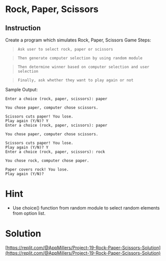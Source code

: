 # Rock, Paper, Scissors

## Instruction


Create a program which simulates Rock, Paper, Scissors Game
Steps:

> `Ask user to select rock, paper or scissors` 

>   `Then generate computer selection by using random module` 

>   `Then determine winner based on computer selection and user selection` 

>   `Finally, ask whether they want to play again or not ` 


Sample Output:

```
Enter a choice (rock, paper, scissors): paper

You chose paper, computer chose scissors.

Scissors cuts paper! You lose.
Play again (Y/N)? Y
Enter a choice (rock, paper, scissors): paper

You chose paper, computer chose scissors.

Scissors cuts paper! You lose.
Play again (Y/N)? Y
Enter a choice (rock, paper, scissors): rock

You chose rock, computer chose paper.

Paper covers rock! You lose.
Play again (Y/N)? 

```

# Hint

- Use choice() function from random module to select random elements from option list.



# Solution

[https://replit.com/@AppMillers/Project-19-Rock-Paper-Scissors-Solution](https://replit.com/@AppMillers/Project-19-Rock-Paper-Scissors-Solution)